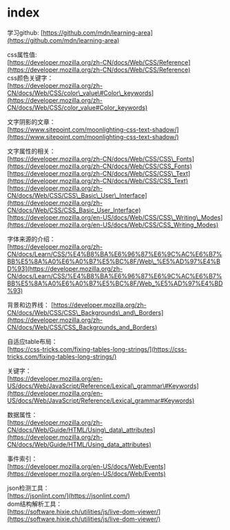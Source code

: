 # index

学习github: [https://github.com/mdn/learning-area](https://github.com/mdn/learning-area)

css属性值:  
[https://developer.mozilla.org/zh-CN/docs/Web/CSS/Reference](https://developer.mozilla.org/zh-CN/docs/Web/CSS/Reference)  
css颜色关键字：  
[https://developer.mozilla.org/zh-CN/docs/Web/CSS/color\_value\#Color\_keywords](https://developer.mozilla.org/zh-CN/docs/Web/CSS/color_value#Color_keywords)

文字阴影的文章：  
[https://www.sitepoint.com/moonlighting-css-text-shadow/](https://www.sitepoint.com/moonlighting-css-text-shadow/)

文字属性的相关：  
[https://developer.mozilla.org/zh-CN/docs/Web/CSS/CSS\_Fonts](https://developer.mozilla.org/zh-CN/docs/Web/CSS/CSS_Fonts)  
[https://developer.mozilla.org/zh-CN/docs/Web/CSS/CSS\_Text](https://developer.mozilla.org/zh-CN/docs/Web/CSS/CSS_Text)  
[https://developer.mozilla.org/zh-CN/docs/Web/CSS/CSS\_Basic\_User\_Interface](https://developer.mozilla.org/zh-CN/docs/Web/CSS/CSS_Basic_User_Interface)  
[https://developer.mozilla.org/en-US/docs/Web/CSS/CSS\_Writing\_Modes](https://developer.mozilla.org/en-US/docs/Web/CSS/CSS_Writing_Modes)

字体来源的介绍：  
[https://developer.mozilla.org/zh-CN/docs/Learn/CSS/%E4%B8%BA%E6%96%87%E6%9C%AC%E6%B7%BB%E5%8A%A0%E6%A0%B7%E5%BC%8F/Web\_%E5%AD%97%E4%BD%93](https://developer.mozilla.org/zh-CN/docs/Learn/CSS/%E4%B8%BA%E6%96%87%E6%9C%AC%E6%B7%BB%E5%8A%A0%E6%A0%B7%E5%BC%8F/Web_%E5%AD%97%E4%BD%93)

背景和边界线： [https://developer.mozilla.org/zh-CN/docs/Web/CSS/CSS\_Backgrounds\_and\_Borders](https://developer.mozilla.org/zh-CN/docs/Web/CSS/CSS_Backgrounds_and_Borders)

自适应table布局：  
[https://css-tricks.com/fixing-tables-long-strings/](https://css-tricks.com/fixing-tables-long-strings/)

关键字：  
[https://developer.mozilla.org/en-US/docs/Web/JavaScript/Reference/Lexical\_grammar\#Keywords](https://developer.mozilla.org/en-US/docs/Web/JavaScript/Reference/Lexical_grammar#Keywords)

数据属性：  
[https://developer.mozilla.org/zh-CN/docs/Web/Guide/HTML/Using\_data\_attributes](https://developer.mozilla.org/zh-CN/docs/Web/Guide/HTML/Using_data_attributes)

事件索引：  
[https://developer.mozilla.org/en-US/docs/Web/Events](https://developer.mozilla.org/en-US/docs/Web/Events)

json检测工具：  
[https://jsonlint.com/](https://jsonlint.com/)  
dom结构解析工具：  
[https://software.hixie.ch/utilities/js/live-dom-viewer/](https://software.hixie.ch/utilities/js/live-dom-viewer/)

